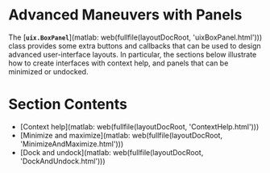 
# **Advanced Maneuvers with Panels**

The [**`uix.BoxPanel`**](matlab: web(fullfile(layoutDocRoot, 'uixBoxPanel.html'))) class provides some extra buttons and callbacks that can be used to design advanced user\-interface layouts. In particular, the sections below illustrate how to create interfaces with context help, and panels that can be minimized or undocked.

# Section Contents
-  [Context help](matlab: web(fullfile(layoutDocRoot, 'ContextHelp.html'))) 
-  [Minimize and maximize](matlab: web(fullfile(layoutDocRoot, 'MinimizeAndMaximize.html'))) 
-  [Dock and undock](matlab: web(fullfile(layoutDocRoot, 'DockAndUndock.html'))) 
